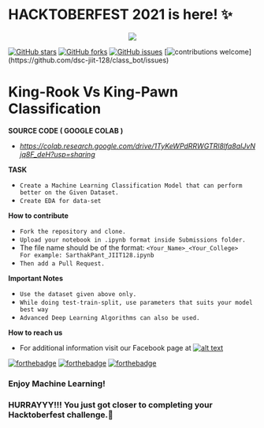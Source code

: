# HACKTOBERFEST 2021 is here! ✨
<p align="center"><img src="https://drive.google.com/uc?export=view&id=1S0cxxnFmQ99ExpKxuC5i3ROT2ppA0gs0"></p>

[![GitHub stars](https://img.shields.io/github/stars/dsc-jiit-128/ML_classification_Hacktoberfest?color=green)](https://github.com/dsc-jiit-128/ML_classification_Hacktoberfest/stargazers)
[![GitHub forks](https://img.shields.io/github/forks/dsc-jiit-128/ML_classification_Hacktoberfest?color=green)](https://github.com/dsc-jiit-128/ML_classification_Hacktoberfest/network)
[![GitHub issues](https://img.shields.io/github/issues/dsc-jiit-128/ML_classification_Hacktoberfest)](https://github.com/dsc-jiit-128/ML_classification_Hacktoberfest/issues)
[![contributions welcome](https://img.shields.io/badge/contributions-welcome-brightgreen.svg?)](https://github.com/dsc-jiit-128/class_bot/issues)

# King-Rook Vs King-Pawn Classification

**SOURCE CODE ( GOOGLE COLAB )** 
 - *https://colab.research.google.com/drive/1TyKeWPdRRWGTRl8lfa8aIJvNjq8F_deH?usp=sharing*

**TASK**
 - `Create a Machine Learning Classification Model that can perform better on the Given Dataset.`
 - `Create EDA for data-set`
 
**How to contribute**

 - `Fork the repository and clone.`
 - `Upload your notebook in .ipynb format inside Submissions folder.`
 -  The file name should be of the format: `<Your_Name>_<Your_College>    For example: SarthakPant_JIIT128.ipynb`
 - `Then add a Pull Request.`

**Important Notes**
 - `Use the dataset given above only.`
 - `While doing test-train-split, use parameters that suits your model best way`
 - `Advanced Deep Learning Algorithms can also be used.`
 
**How to reach us**
- For additional information visit our Facebook page at 
[![alt text][2.2]][2]

[2.2]: http://i.imgur.com/fep1WsG.png (http://www.facebook.com/dscjiitnoida/)

[2]: http://www.facebook.com/dscjiitnoida/

[![forthebadge](https://forthebadge.com/images/badges/open-source.svg)](https://forthebadge.com) [![forthebadge](https://forthebadge.com/images/badges/made-with-python.svg)](https://forthebadge.com) [![forthebadge](https://forthebadge.com/images/badges/built-with-love.svg)](https://forthebadge.com)

### Enjoy Machine Learning!
### HURRAYYY!!! You just got closer to completing your Hacktoberfest challenge.🌱

